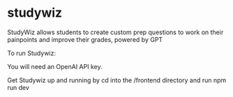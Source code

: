 # studywiz
StudyWiz allows students to create custom prep questions to work on their painpoints and improve their grades, powered by GPT

To run Studywiz:

You will need an OpenAI API key. 

Get Studywiz up and running by cd into the /frontend directory and run npm run dev



